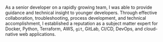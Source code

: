 As a senior developer on a rapidly growing team, I was able to provide guidance and
technical insight to younger developers. Through effective collaboration,
troubleshooting, process development, and technical accomplishment, I established a
reputation as a subject matter expert for Docker, Python, Terraform, AWS, `git`, GitLab,
CI/CD, DevOps, and cloud-native web applications.
